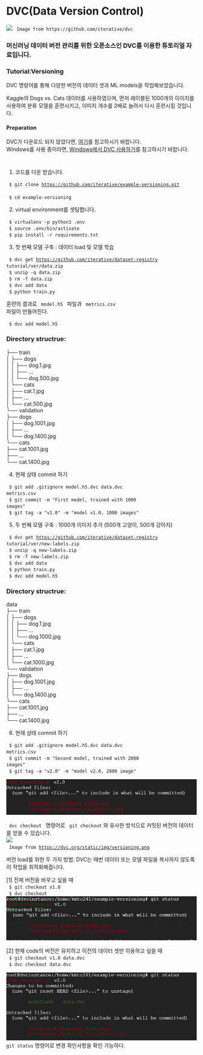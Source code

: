 # DVC(Data Version Control) 
<img src="https://camo.githubusercontent.com/f286b49454ea993e3e18c2b76bfd11f1a0f9a0b7/68747470733a2f2f6476632e6f72672f7374617469632f696d672f6c6f676f2d6769746875622d726561646d652e706e67">
<code> Image from https://github.com/iterative/dvc </code>
          
### 머신러닝 데이터 버전 관리를 위한 오픈소스인 DVC를 이용한 튜토리얼 자료입니다.


### Tutorial:Versioning
DVC 명령어를 통해 다양한 버전의 데이터 셋과 ML models을 작업해보았습니다.

Kaggle의 Dogs vs. Cats 데이터를 사용하였으며, 먼저 레이블된 1000개의 이미지를 사용하여 분류 모델을 훈련시키고, 이미지 개수를 2배로 늘려서 다시 훈련시킬 것입니다.

#### Preparation
DVC가 다운로드 되지 않았다면, [여기](https://dvc.org/doc/install)를 참고하시기 바랍니다.  
Windows를 사용 중이라면, [Windows에서 DVC 사용하기](https://dvc.org/doc/user-guide/running-dvc-on-windows)를 참고하시기 바랍니다.
#

1. 코드를 다운 받습니다.

<code> $ git clone https://github.com/iterative/example-versioning.git </code>  
<code> $ cd example-versioning </code>

2. virtual environment를 셋팅합니다.

<code> $ virtualenv -p python3 .env </code>  
<code> $ source .env/bin/activate </code>  
<code> $ pip install -r requirements.txt </code>

3. 첫 번째 모델 구축 : 데이터 load 및 모델 학습

<code> $ dvc get https://github.com/iterative/dataset-registry tutorial/ver/data.zip </code>  
<code> $ unzip -q data.zip </code>  
<code> $ rm -f data.zip </code>  
<code> $ dvc add data </code>  
<code> $ python train.py </code>  

훈련의 결과로 <code> model.h5 </code> 파일과 <code> metrics.csv </code> 파일이 만들어진다.  

<code> $ dvc add model.h5 </code>  

### Directory structrue:

├── train  
│   ├── dogs  
│   │   ├── dog.1.jpg  
│   │   ├── ...  
│   │   └── dog.500.jpg  
│   └── cats  
│       ├── cat.1.jpg  
│       ├── ...  
│       └── cat.500.jpg  
└── validation  
   ├── dogs  
   │   ├── dog.1001.jpg  
   │   ├── ...  
   │   └── dog.1400.jpg  
   └── cats  
       ├── cat.1001.jpg  
       ├── ...  
       └── cat.1400.jpg  
       
 4. 현재 상태 commit 하기  
 
 <code> $ git add .gitignore model.h5.dvc data.dvc metrics.csv</code>  
 <code> $ git commit -m "First model, trained with 1000 images"</code>  
 <code> $ git tag -a "v1.0" -m "model v1.0, 1000 images"</code>  
 
 5. 두 번째 모델 구축 : 1000개 이미지 추가 (500개 고양이, 500개 강아지)
 
 <code> $ dvc get https://github.com/iterative/dataset-registry tutorial/ver/new-labels.zip </code>  
 <code> $ unzip -q new-labels.zip </code>  
 <code> $ rm -f new-labels.zip </code>  
 <code> $ dvc add data </code>  
 <code> $ python train.py </code>  
 <code> $ dvc add model.h5 </code>  
 
 ### Directory structrue:
 
 data  
├── train  
│   ├── dogs  
│   │   ├── dog.1.jpg  
│   │   ├── ...  
│   │   └── dog.1000.jpg  
│   └── cats  
│       ├── cat.1.jpg  
│       ├── ...  
│       └── cat.1000.jpg  
└── validation  
   ├── dogs  
   │   ├── dog.1001.jpg  
   │   ├── ...  
   │   └── dog.1400.jpg  
   └── cats  
       ├── cat.1001.jpg  
       ├── ...  
       └── cat.1400.jpg  
 
 6. 현재 상태 commit 하기
 
 <code> $ git add .gitignore model.h5.dvc data.dvc metrics.csv</code>  
 <code> $ git commit -m "Second model, trained with 2000 images"</code>  
 <code> $ git tag -a "v2.0" -m "model v2.0, 2000 image"</code>  
 
![v2](./image/v2.PNG) 

<code> dvc checkout </code> 명령어로 <code> git checkout</code> 와 유사한 방식으로 커밋된 버전의 데이터를 얻을 수 있습니다.  
 <img src="https://dvc.org/static/img/versioning.png">  
<code> Image from https://dvc.org/static/img/versioning.png </code>

버전 load를 위한 두 가지 방법: DVC는 매번 데이터 또는 모델 파일을 복사하지 않도록 이 작업을 최적화해줍니다.

[1] 전체 버전을 바꾸고 싶을 때  
<code> $ git checkout v1.0 </code>  
<code> $ dvc checkout </code>  
![v1](./image/v1.PNG)

[2] 현재 code의 버전은 유지하고 이전의 데이터 셋만 이용하고 싶을 때  
<code> $ git checkout v1.0 data.dvc</code>    
<code> $ dvc checkout data.dvc</code>  

![v2c](./image/v2c.PNG)
<code>git status</code> 명령어로 변경 확인사항을 확인 가능하다.
